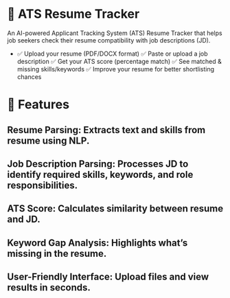 # 📄 ATS Resume Tracker

An AI-powered Applicant Tracking System (ATS) Resume Tracker that helps job seekers check their resume compatibility with job descriptions (JD).

- ✅ Upload your resume (PDF/DOCX format)
✅ Paste or upload a job description
✅ Get your ATS score (percentage match)
✅ See matched & missing skills/keywords
✅ Improve your resume for better shortlisting chances

# 🚀 Features

## Resume Parsing: Extracts text and skills from resume using NLP.
## Job Description Parsing: Processes JD to identify required skills, keywords, and role responsibilities.
## ATS Score: Calculates similarity between resume and JD.
## Keyword Gap Analysis: Highlights what’s missing in the resume.
## User-Friendly Interface: Upload files and view results in seconds.
